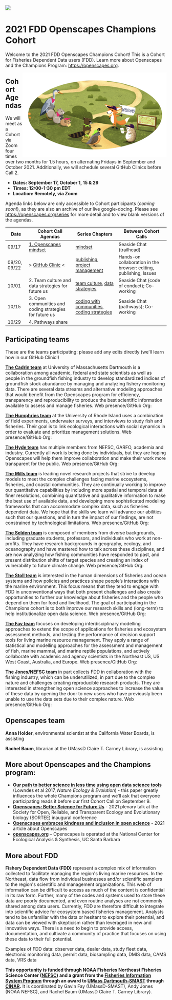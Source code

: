 <a align="left" href="https://github.com/Openscapes/2021-fdd"><img src="https://github.githubassets.com/images/modules/logos_page/GitHub-Mark.png" width="35px"></a>

# 2021 FDD Openscapes Champions Cohort

Welcome to the 2021 FDD Openscapes Champions Cohort! This is a Cohort for Fisheries Dependent Data users (FDD). Learn more about Openscapes and the Champions Program: <https://openscapes.org>. 

<img align="right" src="horst-champions-trailhead.png" width="450">  

## Cohort Agendas

We will meet as a Cohort via Zoom four times over two months for 1.5 hours, on alternating Fridays in September and October 2021. Additionally, we will schedule several GitHub Clinics before Call 2. 

- **Dates: September 17, October 1, 15 & 29**
- **Times: 12:00-1:30 pm EDT**
- **Location: Remotely, via Zoom**

Agenda links below are only accessible to Cohort participants (*coming soon!*), as they are also an archive of our live google-docing. Please see <https://openscapes.org/series> for more detail and to view blank versions of the agendas.

Date | Cohort Call Agendas          | Series Chapters |      Between Cohort Calls
----| ------------------|----------------------|--------------------------------
09/17 | [1. Openscapes mindset](https://docs.google.com/document/d/1degvJXpLuYBhpNfo0uaVElXUu2G20SIxYoN1hbhGPfI/edit?usp=sharing) | [mindset](#mindset) | Seaside Chat (trailhead)
09/20, 09/22 | > [GitHub Clinic](https://docs.google.com/document/d/16CZSVNZ4LvPiwkOthNRLIvh3NCnFlxsSv-6A3Kxl3kA/edit) <| [publishing](#github-pub), [project management](#github-issues) | Hands-on collaboration in the browser: editing, publishing, Issues
10/01 | 2. Team culture and data strategies for future us | [team culture](#team-culture), [data strategies](#data-strategies) | Seaside Chat (code of conduct); Co-working
10/15 | 3. Open communities and coding strategies for future us | [coding with communities](#communities), [coding strategies](#coding-strategies) | Seaside Chat (pathways); Co-working
10/29 | 4. Pathways share |  | 

## Participating teams

These are the teams participating: please add any edits directly (we'll learn how in our GitHub Clinic!)

[**The Cadrin team**](https://www.umassd.edu/directory/scadrin/) at University of Massachusetts Dartmouth is a collaboration among academic, federal and state scientists as well as people in the groundfish fishing industry to develop standardized indices of groundfish stock abundance by managing and analyzing fishery monitoring data. There are several data streams and alternative modeling approaches that would benefit from the Openscapes program for efficiency, transparency and reproducibility to produce the best scientific information available to assess and manage fisheries.  Web presence/GitHub Org:

[**The Humphries team**](http://ahumphrieslab.com) at the University of Rhode Island uses a combination of field experiments, underwater surveys, and interviews to study fish and fisheries. Their goal is to link ecological interactions with social dynamics in order to evaluate and prioritize management solutions. Web presence/GitHub Org:

[**The Hyde team**](https://github.com/khyde) has multiple members from NEFSC, GARFO, academia and industry.  Currently all work is being done by individuals, but they are hoping Openscapes will help them improve collaboration and make their work more transparent for the public. Web presence/GitHub Org:

[**The Mills team**](https://www.gmri.org/our-approach/staff/kathy-mills/) is leading novel research projects that strive to develop models to meet the complex challenges facing marine ecosystems, fisheries, and coastal communities. They are continually working to improve our quantitative capabilities by including more spatial and temporal data at finer resolutions, combining quantitative and qualitative information to make the best use of available data, and developing more sophisticated modeling frameworks that can accommodate complex data, such as fisheries dependent data. We hope that the skills we learn will advance our abilities such that our questions, and in turn the impact of our findings, are not constrained by technological limitations. Web presence/GitHub Org:

[**The Selden team**](http://rebeccaselden.weebly.com/) is composed of members from diverse backgrounds, including graduate students, professors, and individuals who work at non-profits.  They have research backgrounds in geography, ecology, and oceanography and have mastered how to talk across these disciplines, and are now analyzing how fishing communities have responded to past, and present distribution shifts of target species and creating an index of vulnerability to future climate change. Web presence/GitHub Org:

[**The Stoll team**](https://joshua-stoll.com/) is interested in the human dimensions of fisheries and ocean systems and how policies and practices shape people’s interactions with the marine environment. This focus means that they tend to engage with FDD in unconventional ways that both present challenges and also create opportunities to further our knowledge about fisheries and the people who depend on them for food and livelihood. The goal of participating in the Champions cohort is to both improve our research skills and (long-term) to help institutionalize open data science. Web presence/GitHub Org:   

[**The Fay team**](http://www.smast.umassd.edu/lab_fay/) focuses on developing interdisciplinary modelling approaches to extend the scope of applications for fisheries and ecosystem assessment methods, and testing the performance of decision support tools for living marine resource management. They apply a range of statistical and modelling approaches for the assessment and management of fish, marine mammal, and marine reptile populations, and actively collaborate with academic and agency scientists in the Northeast US, US West Coast, Australia, and Europe. Web presence/GitHub Org:

[**The Jones/NEFSC team**](https://www.fisheries.noaa.gov/about/northeast-fisheries-science-center) in part collects FDD in collaboration with the fishing industry, which can be underutilized, in part due to the complex nature and challenges creating reproducible research products. They are interested in strengthening open science approaches to increase the value of these data by opening the door to new users who have previously been unable to use the data sets due to their complex nature. Web presence/GitHub Org:

## Openscapes team

**Anna Holder**, environmental scientist at the California Water Boards, is assisting

**Rachel Baum**, librarian at the UMassD Claire T. Carney Library, is assisting


## More about Openscapes and the Champions program:

* **[Our path to better science in less time using open data science tools](https://www.nature.com/articles/s41559-017-0160)** (Lowndes et al 2017, _Nature Ecology & Evolution_) - this paper greatly influences the whole Champions program and we’ll ask that everyone participating reads it before our first Cohort Call on September 9. 
* **[Openscapes: Better Science for Future Us](https://docs.google.com/presentation/d/1HGw4P095-lblHiGQHXYidHiVysjrPxuojxTxKtE13vk/edit#slide=id.ge2b7c2f974_0_2017)** - 2021 plenary talk at the Society for Open, Reliable, and Transparent Ecology and Evolutionary biology (SORTEE) inaugural conference 
* **[Openscapes embraces kindness and inclusion in open science](https://sparcopen.org/impact-story/openscapes-embraces-kindness-and-inclusion-of-open-science/)** - 2021 article about Openscapes
* **[openscapes.org](https://openscapes.org/)** – Openscapes is operated at the National Center for Ecological Analysis & Synthesis, UC Santa Barbara

## More about FDD

**Fishery Dependent Data (FDD)** represent a complex mix of information collected to facilitate managing the region's living marine resources. In the Northeast, data flow from individual businesses and/or scientific samplers to the region's scientific and management organizations. This web of information can be difficult to access as much of the content is confidential in its raw form. Further, many of the codes and systems used to store these data are poorly documented, and even routine analyses are not commonly shared among data users. Currently, FDD are therefore difficult to integrate into scientific advice for ecosystem based fisheries management. Analysts tend to be unfamiliar with the data or hesitant to explore their potential, and data can be viewed with skepticism rather than leveraged in new and innovative ways. There is a need to begin to provide access, documentation, and cultivate a community of practice that focuses on using these data to their full potential. 

Examples of FDD data: observer data, dealer data, study fleet data, electronic monitoring data, permit data, biosampling data, DMIS data, CAMS data, VRS data

**This opportunity is funded through NOAA Fisheries Northeast Fisheries Science Center ([NEFSC](https://www.fisheries.noaa.gov/about/northeast-fisheries-science-center)) and a grant from the [Fisheries Information System Program](https://www.fisheries.noaa.gov/national/commercial-fishing/fisheries-information-system-program) through an award to [UMass Dartmouth-SMAST](https://www.umassd.edu/smast/) through [CINAR](http://www.cinar.org/).** It is coordinated by Gavin Fay (UMassD-SMAST), Andy Jones (NOAA NEFSC), and Rachel Baum (UMassD Claire T. Carney Library).
